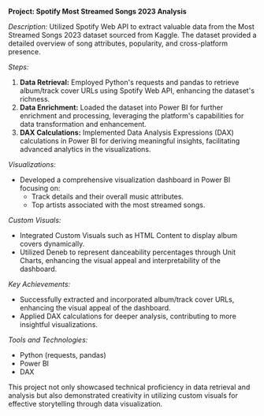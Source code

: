 **Project: Spotify Most Streamed Songs 2023 Analysis**

*Description:*
Utilized Spotify Web API to extract valuable data from the Most Streamed Songs 2023 dataset sourced from Kaggle. The dataset provided a detailed overview of song attributes, popularity, and cross-platform presence.

*Steps:*
1. **Data Retrieval:** Employed Python's requests and pandas to retrieve album/track cover URLs using Spotify Web API, enhancing the dataset's richness.
2. **Data Enrichment:** Loaded the dataset into Power BI for further enrichment and processing, leveraging the platform's capabilities for data transformation and enhancement.
3. **DAX Calculations:** Implemented Data Analysis Expressions (DAX) calculations in Power BI for deriving meaningful insights, facilitating advanced analytics in the visualizations.

*Visualizations:*
- Developed a comprehensive visualization dashboard in Power BI focusing on:
  - Track details and their overall music attributes.
  - Top artists associated with the most streamed songs.

*Custom Visuals:*
- Integrated Custom Visuals such as HTML Content to display album covers dynamically.
- Utilized Deneb to represent danceability percentages through Unit Charts, enhancing the visual appeal and interpretability of the dashboard.

*Key Achievements:*
- Successfully extracted and incorporated album/track cover URLs, enhancing the visual appeal of the dashboard.
- Applied DAX calculations for deeper analysis, contributing to more insightful visualizations.

*Tools and Technologies:*
- Python (requests, pandas)
- Power BI
- DAX

This project not only showcased technical proficiency in data retrieval and analysis but also demonstrated creativity in utilizing custom visuals for effective storytelling through data visualization.
